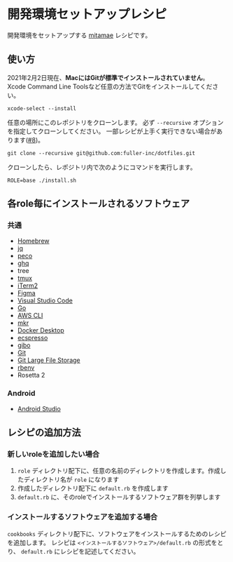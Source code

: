 # 開発環境セットアップレシピ

開発環境をセットアップする [mitamae](https://github.com/itamae-kitchen/mitamae) レシピです。

## 使い方

2021年2月2日現在、**MacにはGitが標準でインストールされていません**。
Xcode Command Line Toolsなど任意の方法でGitをインストールしてください。

```
xcode-select --install
```

任意の場所にこのレポジトリをクローンします。
必ず `--recursive` オプションを指定してクローンしてください。
一部レシピが上手く実行できない場合があります([#8](https://github.com/fuller-inc/dotfiles/issues/8))。

```
git clone --recursive git@github.com:fuller-inc/dotfiles.git
```

クローンしたら、レポジトリ内で次のようにコマンドを実行します。

```
ROLE=base ./install.sh
```

## 各role毎にインストールされるソフトウェア

### 共通

- [Homebrew](https://brew.sh/index)
- [jq](https://stedolan.github.io/jq/)
- [peco](https://github.com/peco/peco)
- [ghq](https://github.com/x-motemen/ghq)
- tree
- [tmux](https://github.com/tmux/tmux)
- [iTerm2](https://iterm2.com)
- [Figma](https://www.figma.com)
- [Visual Studio Code](https://code.visualstudio.com)
- [Go](https://golang.org)
- [AWS CLI](https://aws.amazon.com/jp/cli/)
- [mkr](https://github.com/mackerelio/mkr)
- [Docker Desktop](https://www.docker.com/products/docker-desktop)
- [ecspresso](https://github.com/kayac/ecspresso)
- [gibo](https://github.com/simonwhitaker/gibo)
- [Git](https://git-scm.com)
- [Git Large File Storage](https://git-lfs.github.com)
- [rbenv](https://github.com/rbenv/rbenv)
- Rosetta 2

### Android

- [Android Studio](https://developer.android.com/studio?hl=ja)



## レシピの追加方法

### 新しいroleを追加したい場合

1. `role` ディレクトリ配下に、任意の名前のディレクトリを作成します。作成したディレクトリ名が `role` になります
1. 作成したディレクトリ配下に `default.rb` を作成します
1. `default.rb` に、そのroleでインストールするソフトウェア群を列挙します

### インストールするソフトウェアを追加する場合

`cookbooks` ディレクトリ配下に、ソフトウェアをインストールするためのレシピを追加します。
レシピは `<インストールするソフトウェア>/default.rb` の形式をとり、 `default.rb` にレシピを記述してください。
